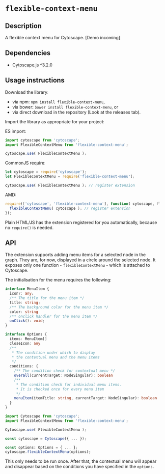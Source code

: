 # `flexible-context-menu`


## Description

A flexible context menu for Cytoscape. [Demo incoming]

## Dependencies

 * Cytoscape.js ^3.2.0


## Usage instructions

Download the library:
 * via npm: `npm install flexible-context-menu`,
 * via bower: `bower install flexible-context-menu`, or
 * via direct download in the repository (Look at the releases tab).

Import the library as appropriate for your project:

ES import:

```js
import cytoscape from 'cytoscape';
import FlexibleContextMenu from 'flexible-context-menu';

cytoscape.use( FlexibleContextMenu );
```

CommonJS require:

```js
let cytoscape = require('cytoscape');
let FlexibleContextMenu = require('flexible-context-menu');

cytoscape.use( FlexibleContextMenu ); // register extension
```

AMD:

```js
require(['cytoscape', 'flexible-context-menu'], function( cytoscape, flexibleContextMenu ){
  flexibleContextMenu( cytoscape ); // register extension
});
```

Plain HTML/JS has the extension registered for you automatically, because no `require()` is needed.


## API

The extension supports adding menu items for a selected node in the graph. They are, for now, displayed in a circle around the selected node. It exposes only one function - `flexibleContextMenu` - which is attached to Cytoscape.

The initialisation for the menu requires the following:
```ts
interface MenuItem {
  icon?: any;
  /** The title for the menu item */
  title: string;
  /** The background color for the menu item */
  color: string
  /** onclick handler for the menu item */
  onClick(): void;
}

interface Options {
  items: MenuItem[]
  closeIcon: any
  /**
   * The condition under which to display
   * the contextual menu and the menu items
   */
  conditions: {
    /** The condition check for contextual menu */
    overall(currentTarget: NodeSingular): boolean
    /**
     * The condition check for individual menu items.
     * It is checked once for every menu item
     */
    menuItem(itemTitle: string, currentTarget: NodeSingular): boolean
  }
}
```

```js
import Cytoscape from 'cytoscape';
import FlexibleContextMenu from 'flexible-context-menu';

Cytoscape.use( FlexibleContextMenu );

const cytoscape = Cytoscape({ ... });

const options: Options = { ... };
cytoscape.flexibleContextMenu(options);
```

This only needs to be run once. After that, the contextual menu will appear and disappear based on the conditions you have specified in the `options`.